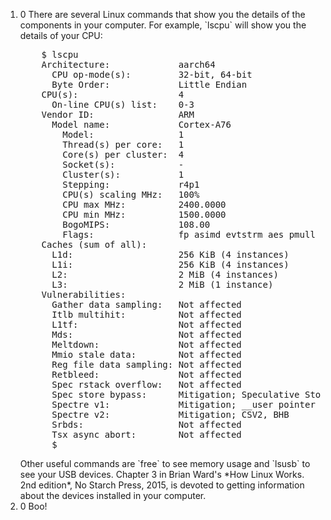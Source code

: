 <style>
 ol {
  counter-reset: chap exer;
  list-style-type: outside;
}

li::before {
  content: counters(exer, ".") " ";
}

li li::before {
  counter-increment: exer;
  content: counters(chap, exer, ".") " ";
}
</style>
<ol>
  <li>
    There are several Linux commands that show you the details of the components in your computer. For example, `lscpu` will show you the details of your CPU:
<pre>
    $ lscpu
    Architecture:             aarch64
      CPU op-mode(s):         32-bit, 64-bit
      Byte Order:             Little Endian
    CPU(s):                   4
      On-line CPU(s) list:    0-3
    Vendor ID:                ARM
      Model name:             Cortex-A76
        Model:                1
        Thread(s) per core:   1
        Core(s) per cluster:  4
        Socket(s):            -
        Cluster(s):           1
        Stepping:             r4p1
        CPU(s) scaling MHz:   100%
        CPU max MHz:          2400.0000
        CPU min MHz:          1500.0000
        BogoMIPS:             108.00
        Flags:                fp asimd evtstrm aes pmull sha1 sha2 crc32 atomics fphp asimdhp cpuid asimdrdm lrcpc dcpop asimddp
    Caches (sum of all):      
      L1d:                    256 KiB (4 instances)
      L1i:                    256 KiB (4 instances)
      L2:                     2 MiB (4 instances)
      L3:                     2 MiB (1 instance)
    Vulnerabilities:          
      Gather data sampling:   Not affected
      Itlb multihit:          Not affected
      L1tf:                   Not affected
      Mds:                    Not affected
      Meltdown:               Not affected
      Mmio stale data:        Not affected
      Reg file data sampling: Not affected
      Retbleed:               Not affected
      Spec rstack overflow:   Not affected
      Spec store bypass:      Mitigation; Speculative Store Bypass disabled via prctl
      Spectre v1:             Mitigation; __user pointer sanitization
      Spectre v2:             Mitigation; CSV2, BHB
      Srbds:                  Not affected
      Tsx async abort:        Not affected
      $
</pre>
Other useful commands are `free` to see memory usage and `lsusb` to see your USB devices.
Chapter 3 in Brian Ward's *How Linux Works. 2nd edition*, No Starch Press, 2015, is devoted to getting information about the devices installed in your computer.
</li>
<li>Boo!
</li>
</ol>